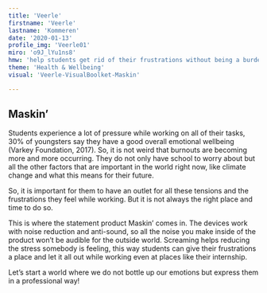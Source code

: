 ```yaml
---
title: 'Veerle'
firstname: 'Veerle'
lastname: 'Kommeren'
date: '2020-01-13'
profile_img: 'Veerle01'
miro: 'o9J_lYu1ns8'
hmw: 'help students get rid of their frustrations without being a burden to their environment and still keeping a professional attitude?'
theme: 'Health & Wellbeing'
visual: 'Veerle-VisualBoolket-Maskin'

---
```


## Maskin’

Students experience a lot of pressure while working on all of their tasks, 30% of youngsters say they have a good overall emotional wellbeing (Varkey Foundation, 2017). So, it is not weird that burnouts are becoming more and more occurring. They do not only have school to worry about but all the other factors that are important in the world right now, like climate change and what this means for their future.  

So, it is important for them to have an outlet for all these tensions and the frustrations they feel while working. But it is not always the right place and time to do so.  

This is where the statement product Maskin’ comes in. The devices work with noise reduction and anti-sound, so all the noise you make inside of the product won’t be audible for the outside world. Screaming helps reducing the stress somebody is feeling, this way students can give their frustrations a place and let it all out while working even at places like their internship.  

Let’s start a world where we do not bottle up our emotions but express them in a professional way! 


